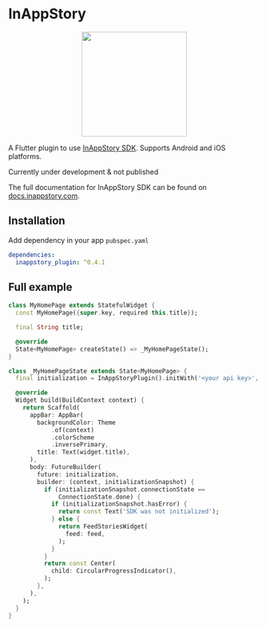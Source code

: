 # InAppStory

<!-- markdownlint-disable MD013 -->
<p align="center">
    <a href="https://inappstory.com/">
        <img height="210" src="https://docs.inappstory.com/images/Logo_Star.svg" width="210"/>    
    </a>
</p>

A Flutter plugin to use [InAppStory SDK](https://inappstory.com/). Supports Android and iOS
platforms.

Currently under development & not published

The full documentation for InAppStory SDK can be found
on [docs.inappstory.com](https://docs.inappstory.com/sdk-guides/flutter/how-to-get-started.html).

## Installation

Add dependency in your app `pubspec.yaml`

```yaml
dependencies:
  inappstory_plugin: ^0.4.1
```

## Full example

```dart
class MyHomePage extends StatefulWidget {
  const MyHomePage({super.key, required this.title});

  final String title;

  @override
  State<MyHomePage> createState() => _MyHomePageState();
}

class _MyHomePageState extends State<MyHomePage> {
  final initialization = InAppStoryPlugin().initWith('<your api key>', '<user id>');

  @override
  Widget build(BuildContext context) {
    return Scaffold(
      appBar: AppBar(
        backgroundColor: Theme
            .of(context)
            .colorScheme
            .inversePrimary,
        title: Text(widget.title),
      ),
      body: FutureBuilder(
        future: initialization,
        builder: (context, initializationSnapshot) {
          if (initializationSnapshot.connectionState ==
              ConnectionState.done) {
            if (initializationSnapshot.hasError) {
              return const Text('SDK was not initialized');
            } else {
              return FeedStoriesWidget(
                feed: feed,
              );
            }
          }
          return const Center(
            child: CircularProgressIndicator(),
          );
        },
      ),
    );
  }
}
```